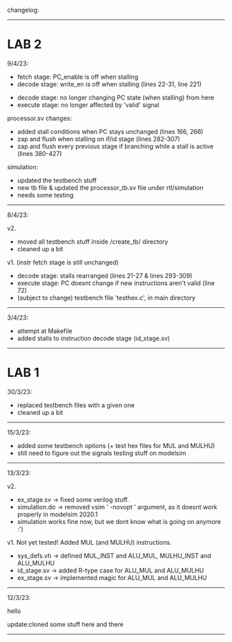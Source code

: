 changelog:
--- --- ---

# LAB 2 #

9/4/23:

+ fetch stage:		PC_enable is off when stalling
+ decode stage:		write_en is off when stalling (lines 22-31, line 221)

- decode stage: 	no longer changing PC state (when stalling) from here
- execute stage:	no longer affected by 'valid' signal

processor.sv changes:

+ added stall conditions when PC stays unchanged (lines 166, 266)
+ zap and flush when stalling on if/id stage (lines 282-307)
+ zap and flush every previous stage if branching while a stall is active (lines 380-427)

simulation:

+ updated the testbench stuff
+ new tb file & updated the processor_tb.sv file under rtl/simulation
+ needs some testing

--- --- ---

8/4/23:

v2.
+ moved all testbench stuff inside /create_tb/ directory
+ cleaned up a bit

v1.
(instr fetch stage is still unchanged)
+ decode stage: stalls rearranged (lines 21-27 & lines 293-309)
+ execute stage: PC doesnt change if new instructions aren't valid (line 72)
+ (subject to change) testbench file 'testhex.c', in main directory

--- --- ---

3/4/23:

+ attempt at Makefile
+ added stalls to instruction decode stage (id_stage.sv)

--- --- ---

# LAB 1 #

30/3/23:

+ replaced testbench files with a given one
+ cleaned up a bit

--- --- ---

15/3/23:

+ added some testbench options (+ test hex files for MUL and MULHU)
+ still need to figure out the signals testing stuff on modelsim

--- --- ---
13/3/23:

v2.
+ ex_stage.sv -> fixed some verilog stuff.
+ simulation.do -> removed vsim ' -novopt ' argument, as it doesnt work properly in modelsim 2020.1
+ simulation works fine now, but we dont know what is going on anymore :')


v1.
Not yet tested!
Added MUL (and MULHU) instructions.

+ sys_defs.vh -> defined MUL_INST and ALU_MUL, MULHU_INST and ALU_MULHU
+ id_stage.sv -> added R-type case for ALU_MUL and ALU_MULHU
+ ex_stage.sv -> implemented magic for ALU_MUL and ALU_MULHU

--- --- ---

12/3/23:

hello

update:cloned some stuff here and there

--- --- ---